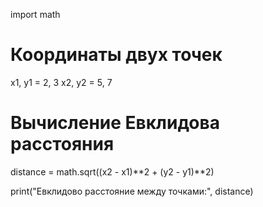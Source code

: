 import math

# Координаты двух точек
x1, y1 = 2, 3
x2, y2 = 5, 7

# Вычисление Евклидова расстояния
distance = math.sqrt((x2 - x1)**2 + (y2 - y1)**2)

print("Евклидово расстояние между точками:", distance)

